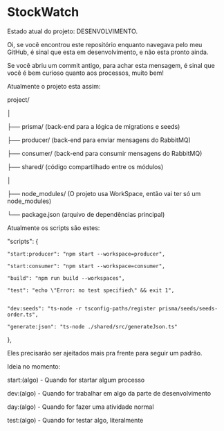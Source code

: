 # StockWatch



Estado atual do projeto: DESENVOLVIMENTO.



Oi, se você encontrou este repositório enquanto navegava pelo meu GitHub, é sinal que esta em desenvolvimento, e não esta pronto ainda.



Se você abriu um commit antigo, para achar esta mensagem, é sinal que você é bem curioso quanto aos processos, muito bem!



Atualmente o projeto esta assim:

project/

│

├── prisma/     (back-end para a lógica de migrations e seeds)

├── producer/   (back-end para enviar mensagens do RabbitMQ)

├── consumer/   (back-end para consumir mensagens do RabbitMQ)

├── shared/     (código compartilhado entre os módulos)

│

├── node_modules/ (O projeto usa WorkSpace, então vai ter só um node_modules)

└── package.json (arquivo de dependências principal)


Atualmente os scripts são estes:



"scripts": {

    "start:producer": "npm start --workspace=producer",

    "start:consumer": "npm start --workspace=consumer",

    "build": "npm run build --workspaces",

    "test": "echo \"Error: no test specified\" && exit 1",


    "dev:seeds": "ts-node -r tsconfig-paths/register prisma/seeds/seeds-order.ts",

    "generate:json": "ts-node ./shared/src/generateJson.ts"

  },




Eles precisarão ser ajeitados mais pra frente para seguir um padrão.


Ideia no momento:


start:(algo) - Quando for startar algum processo

dev:(algo) - Quando for trabalhar em algo da parte de desenvolvimento

day:(algo) - Quando for fazer uma atividade normal

test:(algo) - Quando for testar algo, literalmente
